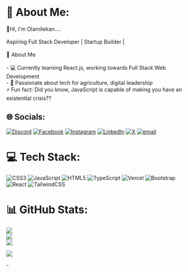 # 💫 About Me:
👋Hi, I'm Olamilekan....<br><br>Aspiring Full Stack Developer | Startup Builder |<br><br>🚀 About Me<br><br>- 💻 Currently learning React.js, working towards Full Stack Web Development<br>- 🌱 Passionate about tech for agriculture, digital leadership<br>
⚡ Fun fact: Did you know, JavaScript is capable of making you have an existential crisis?? 


## 🌐 Socials:
[![Discord](https://img.shields.io/badge/Discord-%237289DA.svg?logo=discord&logoColor=white)](https://discord.gg/sagittaric_) [![Facebook](https://img.shields.io/badge/Facebook-%231877F2.svg?logo=Facebook&logoColor=white)](https://facebook.com/https://www.facebook.com/share/16WXCzb6va/?mibextid=wwXIfr) [![Instagram](https://img.shields.io/badge/Instagram-%23E4405F.svg?logo=Instagram&logoColor=white)](https://instagram.com/sagittaerys_) [![LinkedIn](https://img.shields.io/badge/LinkedIn-%230077B5.svg?logo=linkedin&logoColor=white)](https://linkedin.com/in/https://www.linkedin.com/in/olamilekan-aremu-a15651236?utm_source=share&utm_campaign=share_via&utm_content=profile&utm_medium=ios_app) [![X](https://img.shields.io/badge/X-black.svg?logo=X&logoColor=white)](https://x.com/@sagittaric) [![email](https://img.shields.io/badge/Email-D14836?logo=gmail&logoColor=white)](mailto:aremu0235@gmail.com) 

# 💻 Tech Stack:
![CSS3](https://img.shields.io/badge/css3-%231572B6.svg?style=for-the-badge&logo=css3&logoColor=white) ![JavaScript](https://img.shields.io/badge/javascript-%23323330.svg?style=for-the-badge&logo=javascript&logoColor=%23F7DF1E) ![HTML5](https://img.shields.io/badge/html5-%23E34F26.svg?style=for-the-badge&logo=html5&logoColor=white) ![TypeScript](https://img.shields.io/badge/typescript-%23007ACC.svg?style=for-the-badge&logo=typescript&logoColor=white) ![Vercel](https://img.shields.io/badge/vercel-%23000000.svg?style=for-the-badge&logo=vercel&logoColor=white) ![Bootstrap](https://img.shields.io/badge/bootstrap-%238511FA.svg?style=for-the-badge&logo=bootstrap&logoColor=white) ![React](https://img.shields.io/badge/react-%2320232a.svg?style=for-the-badge&logo=react&logoColor=%2361DAFB) ![TailwindCSS](https://img.shields.io/badge/tailwindcss-%2338B2AC.svg?style=for-the-badge&logo=tailwind-css&logoColor=white)
# 📊 GitHub Stats:
![](https://github-readme-stats.vercel.app/api?username=Sagittaerys&theme=dark&hide_border=false&include_all_commits=false&count_private=false)<br/>
![](https://nirzak-streak-stats.vercel.app/?user=Sagittaerys&theme=dark&hide_border=false)<br/>
![](https://github-readme-stats.vercel.app/api/top-langs/?username=Sagittaerys&theme=dark&hide_border=false&include_all_commits=false&count_private=false&layout=compact)


[![](https://visitcount.itsvg.in/api?id=Sagittaerys&icon=0&color=0)](https://visitcount.itsvg.in)

<!-- Proudly created with GPRM ( https://gprm.itsvg.in ) -->- 

<!---
Sagittaerys/Sagittaerys is a ✨ special ✨ repository because its `README.md` (this file) appears on your GitHub profile.
You can click the Preview link to take a look at your changes.
--->
